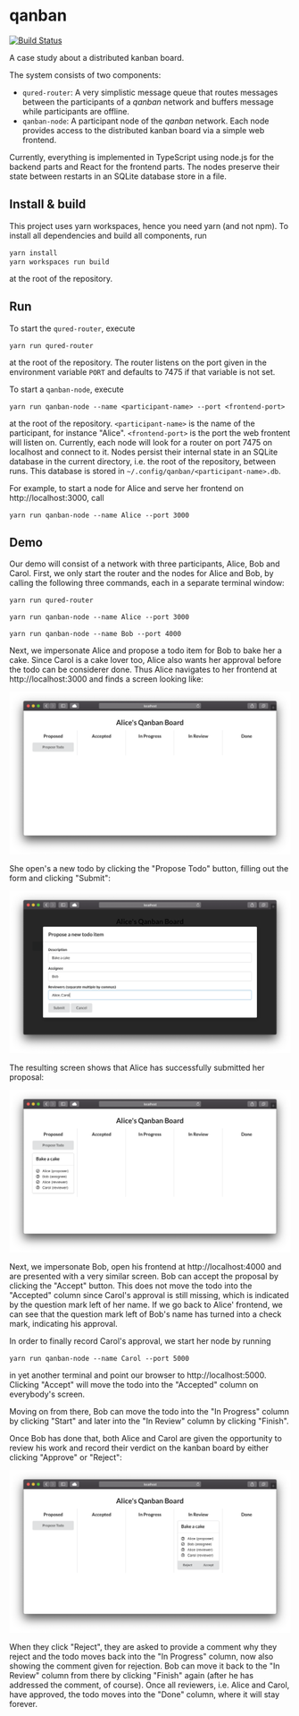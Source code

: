 # qanban

[![Build Status](https://travis-ci.com/hurryabit/qanban.svg?branch=master)](https://travis-ci.com/hurryabit/qanban)

A case study about a distributed kanban board.

The system consists of two components:
- `qured-router`: A very simplistic message queue that routes messages
  between the participants of a _qanban_ network and buffers message
  while participants are offline.
- `qanban-node`: A participant node of the _qanban_ network. Each node
  provides access to the distributed kanban board via a simple web
  frontend.

Currently, everything is implemented in TypeScript using node.js for the
backend parts and React for the frontend parts. The nodes preserve their
state between restarts in an SQLite database store in a file.


## Install & build

This project uses yarn workspaces, hence you need yarn (and not npm).
To install all dependencies and build all components, run
```console
yarn install
yarn workspaces run build
```
at the root of the repository.

## Run

To start the `qured-router`, execute
```console
yarn run qured-router
```
at the root of the repository. The router listens on the port given in the
environment variable `PORT` and defaults to 7475 if that variable is not set.

To start a `qanban-node`, execute
```console
yarn run qanban-node --name <participant-name> --port <frontend-port>
```
at the root of the repository. `<participant-name>` is the name of the
participant, for instance "Alice". `<frontend-port>` is the port the web
frontent will listen on. Currently, each node will look for a router
on port 7475 on localhost and connect to it. Nodes persist their internal
state in an SQLite database in the current directory, i.e. the root of the
repository, between runs. This database is stored in
`~/.config/qanban/<participant-name>.db`.

For example, to start a node for Alice and serve her frontend on http://localhost:3000, call
```console
yarn run qanban-node --name Alice --port 3000
```

## Demo

Our demo will consist of a network with three participants, Alice, Bob
and Carol. First, we only start the router and the nodes for Alice and
Bob, by calling the following three commands, each in a separate terminal
window:
```console
yarn run qured-router
```
```console
yarn run qanban-node --name Alice --port 3000
```
```console
yarn run qanban-node --name Bob --port 4000
```

Next, we impersonate Alice and propose a todo item for Bob to bake her a
cake. Since Carol is a cake lover too, Alice also wants her approval before
the todo can be considerer done. Thus Alice navigates to her frontend at
http://localhost:3000 and finds a screen looking like:

![Alice' start screen](images/alice-start.png)

She open's a new todo by clicking the "Propose Todo" button, filling out the
form and clicking "Submit":

![Alice' proposal form](images/alice-proposal.png)

The resulting screen shows that Alice has successfully submitted her
proposal:

![Alice' proposed todo](images/alice-proposed.png)

Next, we impersonate Bob, open his frontend at http://localhost:4000 and are
presented with a very similar screen. Bob can accept the proposal by
clicking the "Accept" button. This does not move the todo into the
"Accepted" column since Carol's approval is still missing, which is
indicated by the question mark left of her name. If we go back to Alice'
frontend, we can see that the question mark left of Bob's name has turned
into a check mark, indicating his approval.

In order to finally record Carol's approval, we start her node by running
```console
yarn run qanban-node --name Carol --port 5000
```
in yet another terminal and point our browser to http://localhost:5000.
Clicking "Accept" will move the todo into the "Accepted" column on
everybody's screen.

Moving on from there, Bob can move the todo into the "In Progress" column by
clicking "Start" and later into the "In Review" column by clicking "Finish".

Once Bob has done that, both Alice and Carol are given the opportunity to
review his work and record their verdict on the kanban board by either
clicking "Approve" or "Reject":

![Alice' review](images/alice-review.png)

When they click "Reject", they are asked to provide a comment why they reject
and the todo moves back into the "In Progress" column, now also showing the
comment given for rejection. Bob can move it back to the "In Review" column from there by clicking "Finish" again (after he has addressed the comment,
of course). Once all reviewers, i.e. Alice and Carol, have approved, the
todo moves into the "Done" column, where it will stay forever.
